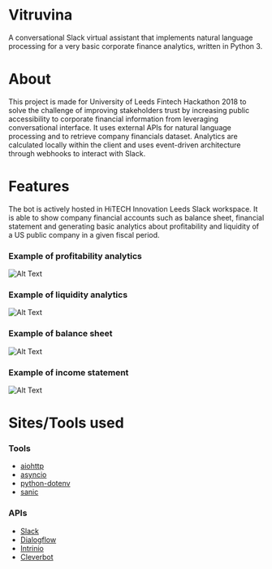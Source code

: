 # Vitruvina
A conversational Slack virtual assistant that implements natural language processing for a very basic corporate finance analytics, written in Python 3. 

# About
This project is made for University of Leeds Fintech Hackathon 2018 to solve the challenge of improving stakeholders trust by increasing public accessibility to corporate financial information from leveraging conversational interface. 
It uses external APIs for natural language processing and to retrieve company financials dataset. Analytics are calculated locally within the client and uses event-driven architecture through webhooks to interact with Slack.

# Features
The bot is actively hosted in HiTECH Innovation Leeds Slack workspace. It is able to show company financial accounts such as balance sheet, financial statement and generating basic analytics about profitability and liquidity of a US public company in a given fiscal period.

### Example of profitability analytics

![Alt Text](https://github.com/farhannysf/vitruvina/blob/master/docs/profitabilityExample.gif)

### Example of liquidity analytics

![Alt Text](https://github.com/farhannysf/vitruvina/blob/master/docs/liquidity1Example.gif)

### Example of balance sheet

![Alt Text](https://github.com/farhannysf/vitruvina/blob/master/docs/balancesheetExample.gif)

### Example of income statement

![Alt Text](https://github.com/farhannysf/vitruvina/blob/master/docs/incomestatementExample.gif)

# Sites/Tools used

### Tools

* [aiohttp](https://docs.aiohttp.org/en/stable/)
* [asyncio](https://docs.python.org/3.6/library/asyncio.html)
* [python-dotenv](https://github.com/theskumar/python-dotenv)
* [sanic](https://sanicframework.org/)

### APIs

* [Slack](https://api.slack.com/)
* [Dialogflow](https://dialogflow.com/)
* [Intrinio](https://intrinio.com/)
* [Cleverbot](https://www.cleverbot.com/)

